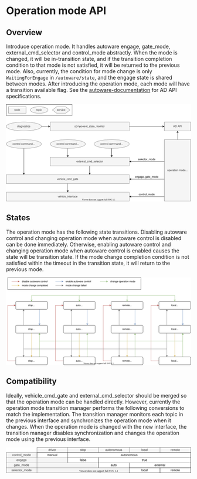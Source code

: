 # Operation mode API

## Overview

Introduce operation mode. It handles autoware engage, gate_mode, external_cmd_selector and control_mode abstractly. When the mode is changed, it will be in-transition state, and if the transition completion condition to that mode is not satisfied, it will be returned to the previous mode. Also, currently, the condition for mode change is only `WaitingForEngage` in `/autoware/state`, and the engage state is shared between modes. After introducing the operation mode, each mode will have a transition available flag. See the [autoware-documentation](https://autowarefoundation.github.io/autoware-documentation/v1.0/design/autoware-interfaces/ad-api/features/operation_mode/) for AD API specifications.

![operation-mode-architecture](images/operation-mode-architecture.drawio.svg)

## States

The operation mode has the following state transitions. Disabling autoware control and changing operation mode when autoware control is disabled can be done immediately.
Otherwise, enabling autoware control and changing operation mode when autoware control is enabled causes the state will be transition state.
If the mode change completion condition is not satisfied within the timeout in the transition state, it will return to the previous mode.

![operation-mode-state](images/operation-mode-state.drawio.svg)

## Compatibility

Ideally, vehicle_cmd_gate and external_cmd_selector should be merged so that the operation mode can be handled directly.
However, currently the operation mode transition manager performs the following conversions to match the implementation.
The transition manager monitors each topic in the previous interface and synchronizes the operation mode when it changes.
When the operation mode is changed with the new interface, the transition manager disables synchronization and changes the operation mode using the previous interface.

![operation-mode-table](images/operation-mode-table.drawio.svg)
